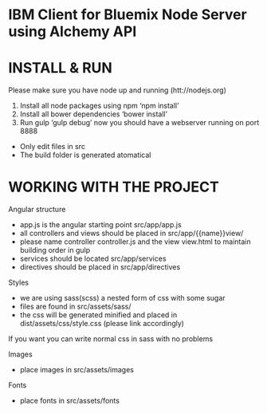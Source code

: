 # IBM Client for Bluemix Node Server using Alchemy API

# INSTALL & RUN

Please make sure you have node up and running (htt://nodejs.org)

1. Install all node packages using npm ‘npm install’
2. Install all bower dependencies ‘bower install’
3. Run gulp ‘gulp debug’ now you should have a webserver running on port 8888

- Only edit files in src
- The build folder is generated atomatical

 # WORKING WITH THE PROJECT

 Angular structure

 - app.js is the angular starting point src/app/app.js
 - all controllers and views should be placed in src/app/{{name}}view/
 - please name controller controller.js and the view view.html to maintain building order in gulp
 - services should be located src/app/services
 - directives should be placed in src/app/directives

 Styles

 - we are using sass(scss) a nested form of css with some sugar
 - files are found in src/assets/sass/
 - the css will be generated minified and placed in dist/assets/css/style.css (please link accordingly)

 If you want you can write normal css in sass with no problems

 Images

 - place images in src/assets/images

 Fonts

 - place fonts in src/assets/fonts
